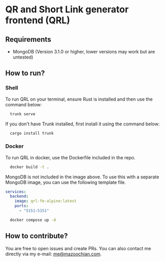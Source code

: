# QR and Short Link generator frontend (QRL)

## Requirements
- MongoDB (Version 3.1.0 or higher, lower versions may work but are untested)

## How to run?
### Shell
To run QRL on your terminal, ensure Rust is installed and then use the command below:
```Bash
  trunk serve
```

If you don't have Trunk installed, first install it using the command below:
```Bash
  cargo install trunk
```

### Docker
To run QRL in docker, use the Dockerfile included in the repo.
```Bash
  docker build -t .
```
MongoDB is not included in the image above.
To use this with a separate MongoDB image, you can use the following template file.
```YAML
services:
  backend:
    image: qrl-fe-alpine:latest
    ports:
      - "5151:5151"
```
```Bash
  docker compose up -d
```

## How to contribute?
You are free to open issues and create PRs.
You can also contact me directly via my e-mail: [me@mazoochian.com](mailto:me@mazoochian.com).